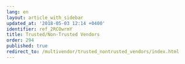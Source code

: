 ```yaml
---
lang: en
layout: article_with_sidebar
updated_at: '2018-05-03 12:14 +0400'
identifier: ref_2RCOwrmY
title: Trusted/Non-Trusted Vendors
order: 294
published: true
redirect_to: /multivendor/trusted_nontrusted_vendors/index.html
---
```


